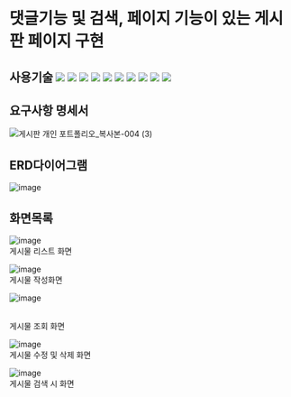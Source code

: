 # 댓글기능 및 검색, 페이지 기능이 있는 게시판 페이지 구현
## 사용기술 <img src="https://img.shields.io/badge/Java-11-pink"> <img src="https://img.shields.io/badge/JSP-2.3-hotpink"> <img src="https://img.shields.io/badge/Servlet-4.0-skyblue"> <img src="https://img.shields.io/badge/Tomcat-9.0.70-yellow"> <img src="https://img.shields.io/badge/Oracle-11.2.0.2.0-red"> <img src="[https://img.shields.io/badge/spring-3.1.1-pink"> <img src = "https://img.shields.io/badge/jquery-skyblue"> <img src = "https://img.shields.io/badge/css-3-orange"> <img src = "https://img.shields.io/badge/html-5-blue"> <img src ="https://img.shields.io/badge/eclipse-blue"> 

## 요구사항 명세서


![게시판 개인 포트폴리오_복사본-004 (3)](https://user-images.githubusercontent.com/97210509/212832446-b3249174-d5ae-4a42-bbed-724f835a6e87.png)
<br>

## ERD다이어그램
![image](https://user-images.githubusercontent.com/97210509/212833058-b11ddb38-f272-4c54-a0eb-a72f9f7fc2e5.png)
<br>


## 화면목록
![image](https://user-images.githubusercontent.com/97210509/212832592-82406080-a6e8-4a7d-a693-923935df3c1d.png)
<br>게시물 리스트 화면


![image](https://user-images.githubusercontent.com/97210509/212832775-2c77b7b0-9aec-41c4-9b1d-ae46e35d27c3.png)
<br> 게시물 작성화면

![image](https://user-images.githubusercontent.com/97210509/212832685-c369909f-74bf-4c14-b9a5-8e5e57cc47ae.png)

<br> 게시물 조회 화면

![image](https://user-images.githubusercontent.com/97210509/212832824-c36aa9c3-0e1c-4fa7-9474-a70ce60b5a17.png)
<br> 게시물 수정 및 삭제 화면

![image](https://user-images.githubusercontent.com/97210509/212832874-2edb838b-03b1-41cf-a5cb-b6687a2cfcd4.png)
<br> 게시물 검색 시 화면





